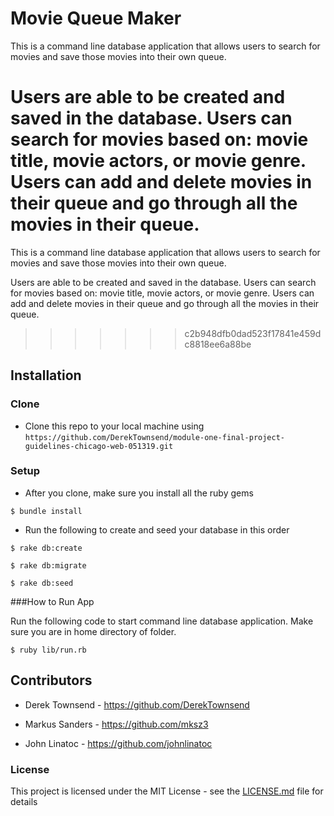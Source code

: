 # Movie Queue Maker

This is a command line database application that allows users to search for movies and save those movies into their own queue.

Users are able to be created and saved in the database. Users can search for movies based on: movie title, movie actors, or movie genre. Users can add and delete movies in their queue and go through all the movies in their queue.
=======
This is a command line database application that allows users to search for movies and save those movies into their own queue.

Users are able to be created and saved in the database. Users can search for movies based on: movie title, movie actors, or movie genre. Users can add and delete movies in their queue and go through all the movies in their queue.
>>>>>>> c2b948dfb0dad523f17841e459dc8818ee6a88be

## Installation

### Clone

- Clone this repo to your local machine using `https://github.com/DerekTownsend/module-one-final-project-guidelines-chicago-web-051319.git`

### Setup

- After you clone, make sure you install all the ruby gems

```
$ bundle install
```

- Run the following to create and seed your database in this order

```
$ rake db:create
```

```
$ rake db:migrate
```

```
$ rake db:seed
```

###How to Run App

Run the following code to start command line database application. Make sure you are in home directory of folder.

```
$ ruby lib/run.rb
```

## Contributors

- Derek Townsend - https://github.com/DerekTownsend

- Markus Sanders - https://github.com/mksz3

- John Linatoc - https://github.com/johnlinatoc


### License

This project is licensed under the MIT License - see the [LICENSE.md](LICENSE.md) file for details
